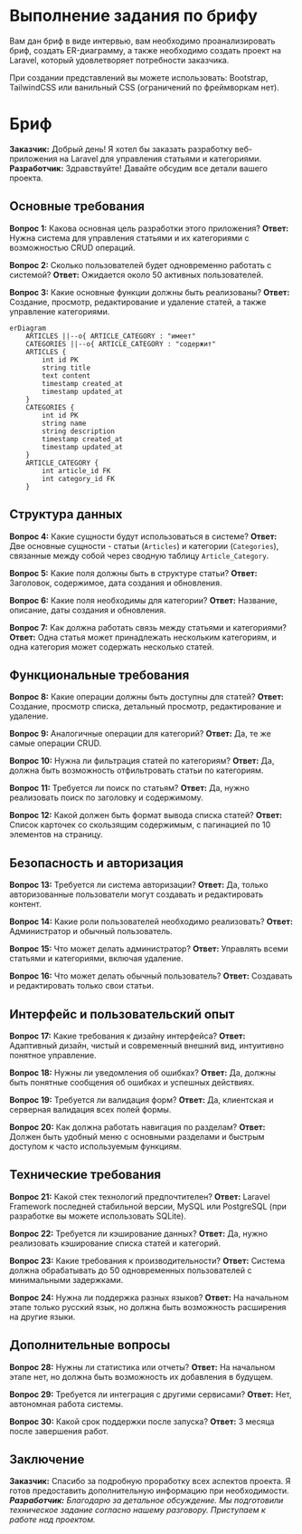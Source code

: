 # Выполнение задания по брифу

Вам дан бриф в виде интервью, вам необходимо проанализировать бриф, создать ER-диаграмму, а также необходимо создать проект на Laravel, который удовлетворяет потребности заказчика.

При создании представлений вы можете использовать: Bootstrap, TailwindCSS или ванильный CSS (ограничений по фреймворкам нет).

# Бриф

**Заказчик:** Добрый день! Я хотел бы заказать разработку веб-приложения на Laravel для управления статьями и категориями.
**Разработчик:** Здравствуйте! Давайте обсудим все детали вашего проекта.

## Основные требования

**Вопрос 1:** Какова основная цель разработки этого приложения?
**Ответ:** Нужна система для управления статьями и их категориями с возможностью CRUD операций.

**Вопрос 2:** Сколько пользователей будет одновременно работать с системой?
**Ответ:** Ожидается около 50 активных пользователей.

**Вопрос 3:** Какие основные функции должны быть реализованы?
**Ответ:** Создание, просмотр, редактирование и удаление статей, а также управление категориями.

```mermaid
erDiagram
    ARTICLES ||--o{ ARTICLE_CATEGORY : "имеет"
    CATEGORIES ||--o{ ARTICLE_CATEGORY : "содержит"
    ARTICLES {
        int id PK
        string title
        text content
        timestamp created_at
        timestamp updated_at
    }
    CATEGORIES {
        int id PK
        string name
        string description
        timestamp created_at
        timestamp updated_at
    }
    ARTICLE_CATEGORY {
        int article_id FK
        int category_id FK
    }
```

## Структура данных

**Вопрос 4:** Какие сущности будут использоваться в системе?
**Ответ:** Две основные сущности - статьи (`Articles`) и категории (`Categories`), связанные между собой через сводную таблицу `Article_Category`.

**Вопрос 5:** Какие поля должны быть в структуре статьи?
**Ответ:** Заголовок, содержимое, дата создания и обновления.

**Вопрос 6:** Какие поля необходимы для категории?
**Ответ:** Название, описание, даты создания и обновления.

**Вопрос 7:** Как должна работать связь между статьями и категориями?
**Ответ:** Одна статья может принадлежать нескольким категориям, и одна категория может содержать несколько статей.

## Функциональные требования

**Вопрос 8:** Какие операции должны быть доступны для статей?
**Ответ:** Создание, просмотр списка, детальный просмотр, редактирование и удаление.

**Вопрос 9:** Аналогичные операции для категорий?
**Ответ:** Да, те же самые операции CRUD.

**Вопрос 10:** Нужна ли фильтрация статей по категориям?
**Ответ:** Да, должна быть возможность отфильтровать статьи по категориям.

**Вопрос 11:** Требуется ли поиск по статьям?
**Ответ:** Да, нужно реализовать поиск по заголовку и содержимому.

**Вопрос 12:** Какой должен быть формат вывода списка статей?
**Ответ:** Список карточек со скользящим содержимым, с пагинацией по 10 элементов на страницу.

## Безопасность и авторизация

**Вопрос 13:** Требуется ли система авторизации?
**Ответ:** Да, только авторизованные пользователи могут создавать и редактировать контент.

**Вопрос 14:** Какие роли пользователей необходимо реализовать?
**Ответ:** Администратор и обычный пользователь.

**Вопрос 15:** Что может делать администратор?
**Ответ:** Управлять всеми статьями и категориями, включая удаление.

**Вопрос 16:** Что может делать обычный пользователь?
**Ответ:** Создавать и редактировать только свои статьи.

## Интерфейс и пользовательский опыт

**Вопрос 17:** Какие требования к дизайну интерфейса?
**Ответ:** Адаптивный дизайн, чистый и современный внешний вид, интуитивно понятное управление.

**Вопрос 18:** Нужны ли уведомления об ошибках?
**Ответ:** Да, должны быть понятные сообщения об ошибках и успешных действиях.

**Вопрос 19:** Требуется ли валидация форм?
**Ответ:** Да, клиентская и серверная валидация всех полей формы.

**Вопрос 20:** Как должна работать навигация по разделам?
**Ответ:** Должен быть удобный меню с основными разделами и быстрым доступом к часто используемым функциям.

## Технические требования

**Вопрос 21:** Какой стек технологий предпочтителен?
**Ответ:** Laravel Framework последней стабильной версии, MySQL или PostgreSQL (при разработке вы можете использовать SQLite).

**Вопрос 22:** Требуется ли кэширование данных?
**Ответ:** Да, нужно реализовать кэширование списка статей и категорий.

**Вопрос 23:** Какие требования к производительности?
**Ответ:** Система должна обрабатывать до 50 одновременных пользователей с минимальными задержками.

**Вопрос 24:** Нужна ли поддержка разных языков?
**Ответ:** На начальном этапе только русский язык, но должна быть возможность расширения на другие языки.

## Дополнительные вопросы

**Вопрос 28:** Нужны ли статистика или отчеты?
**Ответ:** На начальном этапе нет, но должна быть возможность их добавления в будущем.

**Вопрос 29:** Требуется ли интеграция с другими сервисами?
**Ответ:** Нет, автономная работа системы.

**Вопрос 30:** Какой срок поддержки после запуска?
**Ответ:** 3 месяца после завершения работ.

## Заключение

**Заказчик:** Спасибо за подробную проработку всех аспектов проекта. Я готов предоставить дополнительную информацию при необходимости.
***Разработчик:** Благодарю за детальное обсуждение. Мы подготовили техническое задание согласно нашему разговору. Приступаем к работе над проектом.*
